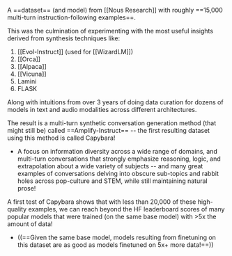 A ==dataset== (and model) from [[Nous Research]] with roughly ==15,000 multi-turn instruction-following examples==.

This was the culmination of experimenting with the most useful insights derived from synthesis techniques like:
1. [[Evol-Instruct]] (used for [[WizardLM]])
2. [[Orca]]
3. [[Alpaca]]
4. [[Vicuna]]
5. Lamini
6. FLASK

Along with intuitions from over 3 years of doing data curation for dozens of models in text and audio modalities across different architectures.

The result is a multi-turn synthetic conversation generation method (that might still be) called ==Amplify-Instruct== -- the first resulting dataset using this method is called Capybara!
- A focus on information diversity across a wide range of domains, and multi-turn conversations that strongly emphasize reasoning, logic, and extrapolation about a wide variety of subjects -- and many great examples of conversations delving into obscure sub-topics and rabbit holes across pop-culture and STEM, while still maintaining natural prose!

A first test of Capybara shows that with less than 20,000 of these high-quality examples, we can reach beyond the HF leaderboard scores of many popular models that were trained (on the same base model) with >5x the amount of data!
- ((==Given the same base model, models resulting from finetuning on this dataset are as good as models finetuned on 5x+ more data!==))